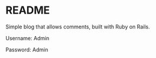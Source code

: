 # README

Simple blog that allows comments, built with Ruby on Rails.

Username: Admin

Password: Admin

